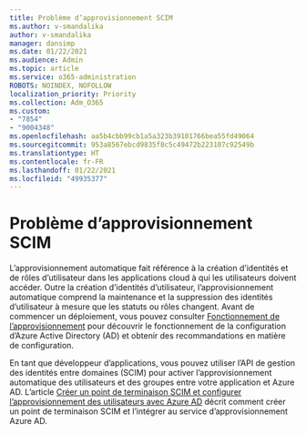 ```yaml
---
title: Problème d’approvisionnement SCIM
ms.author: v-smandalika
author: v-smandalika
manager: dansimp
ms.date: 01/22/2021
ms.audience: Admin
ms.topic: article
ms.service: o365-administration
ROBOTS: NOINDEX, NOFOLLOW
localization_priority: Priority
ms.collection: Adm_O365
ms.custom:
- "7854"
- "9004348"
ms.openlocfilehash: aa5b4cbb99cb1a5a323b39101766bea55fd49064
ms.sourcegitcommit: 953a8567ebcd9835f8c5c49472b223107c92549b
ms.translationtype: HT
ms.contentlocale: fr-FR
ms.lasthandoff: 01/22/2021
ms.locfileid: "49935377"
---
```

# <a name="scim-provisioning-issue"></a>Problème d’approvisionnement SCIM

L’approvisionnement automatique fait référence à la création d’identités et de rôles d’utilisateur dans les applications cloud à qui les utilisateurs doivent accéder. Outre la création d’identités d’utilisateur, l’approvisionnement automatique comprend la maintenance et la suppression des identités d’utilisateur à mesure que les statuts ou rôles changent. Avant de commencer un déploiement, vous pouvez consulter [Fonctionnement de l’approvisionnement](https://docs.microsoft.com/azure/active-directory/app-provisioning/how-provisioning-works) pour découvrir le fonctionnement de la configuration d’Azure Active Directory (AD) et obtenir des recommandations en matière de configuration.

En tant que développeur d’applications, vous pouvez utiliser l’API de gestion des identités entre domaines (SCIM) pour activer l’approvisionnement automatique des utilisateurs et des groupes entre votre application et Azure AD. L’article [Créer un point de terminaison SCIM et configurer l’approvisionnement des utilisateurs avec Azure AD](https://docs.microsoft.com/azure/active-directory/app-provisioning/use-scim-to-provision-users-and-groups) décrit comment créer un point de terminaison SCIM et l’intégrer au service d’approvisionnement Azure AD.




